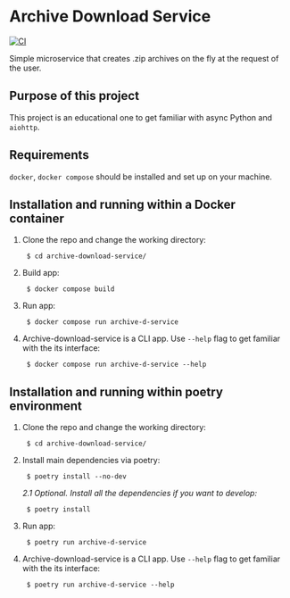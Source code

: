 # Archive Download Service
[![CI](https://github.com/alena-kono/archive-download-service/actions/workflows/ci.yml/badge.svg)](https://github.com/alena-kono/archive-download-service/actions/workflows/ci.yml)

Simple microservice that creates .zip archives on the fly at the request of the user.

## Purpose of this project
This project is an educational one to get familiar with async Python and `aiohttp`.

## Requirements
`docker`, `docker compose` should be installed and set up on your machine.

## Installation and running within a Docker container

1. Clone the repo and change the working directory:

        $ cd archive-download-service/

2. Build app:

        $ docker compose build

3. Run app:

        $ docker compose run archive-d-service

4. Archive-download-service is a CLI app. Use `--help` flag to get familiar with the its interface:

        $ docker compose run archive-d-service --help

## Installation and running within poetry environment

1. Clone the repo and change the working directory:

        $ cd archive-download-service/

2. Install main dependencies via poetry:

        $ poetry install --no-dev

    *2.1 Optional. Install all the dependencies if you want to develop:*

        $ poetry install

3. Run app:

        $ poetry run archive-d-service

4. Archive-download-service is a CLI app. Use `--help` flag to get familiar with the its interface:

        $ poetry run archive-d-service --help
